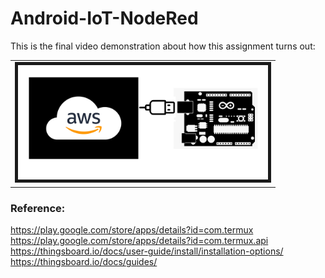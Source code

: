 # Android-IoT-NodeRed

This is the final video demonstration about how this assignment turns out:

<table><tr><td>

<a href="https://www.youtube.com/watch?v=yrbUk0sgbW8">
<img border="5" alt="Bazel & Google Test in Visual Studio Code" src="https://github.com/guohaoyu110/Android-IoT-NodeRed/blob/main/aws.jpg" width="400">
</a>
</td></tr></table>

### Reference:
https://play.google.com/store/apps/details?id=com.termux 
https://play.google.com/store/apps/details?id=com.termux.api
https://thingsboard.io/docs/user-guide/install/installation-options/
https://thingsboard.io/docs/guides/
